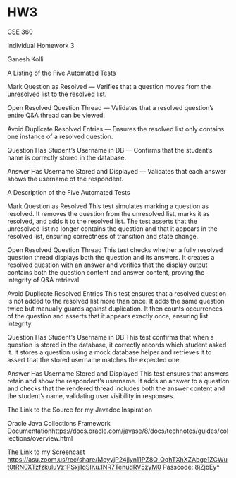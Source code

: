 # HW3

CSE 360

Individual Homework 3

Ganesh Kolli




A Listing of the Five Automated Tests

Mark Question as Resolved — Verifies that a question moves from the unresolved list to the resolved list.

Open Resolved Question Thread — Validates that a resolved question’s entire Q&A thread can be viewed.

Avoid Duplicate Resolved Entries — Ensures the resolved list only contains one instance of a resolved question.

Question Has Student’s Username in DB — Confirms that the student’s name is correctly stored in the database.

Answer Has Username Stored and Displayed — Validates that each answer shows the username of the respondent.



A Description of the Five Automated Tests

Mark Question as Resolved
This test simulates marking a question as resolved. It removes the question from the unresolved list, marks it as resolved, and adds it to the resolved list. The test asserts that the unresolved list no longer contains the question and that it appears in the resolved list, ensuring correctness of transition and state change.

Open Resolved Question Thread
This test checks whether a fully resolved question thread displays both the question and its answers. It creates a resolved question with an answer and verifies that the display output contains both the question content and answer content, proving the integrity of Q&A retrieval.

Avoid Duplicate Resolved Entries
This test ensures that a resolved question is not added to the resolved list more than once. It adds the same question twice but manually guards against duplication. It then counts occurrences of the question and asserts that it appears exactly once, ensuring list integrity.

Question Has Student’s Username in DB
This test confirms that when a question is stored in the database, it correctly records which student asked it. It stores a question using a mock database helper and retrieves it to assert that the stored username matches the expected one.

Answer Has Username Stored and Displayed
This test ensures that answers retain and show the respondent’s username. It adds an answer to a question and checks that the rendered thread includes both the answer content and the student’s name, validating user visibility in responses.

The Link to the Source for my Javadoc Inspiration

Oracle Java Collections Framework Documentationhttps://docs.oracle.com/javase/8/docs/technotes/guides/collections/overview.html



The Link to my Screencast
https://asu.zoom.us/rec/share/MoyyjP24jlyn11PZ8Q_QqhTXhXZAbge1ZCWut0tRN0XTzfzkuluVz1PSxj1qSIKu.1NR7TenudRV5zyM0 
Passcode: 8jZjbEy^
